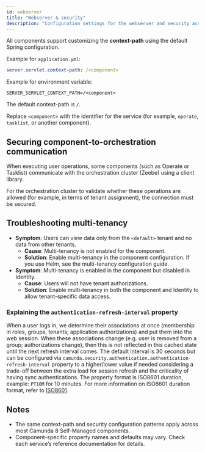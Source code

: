 ```yaml
---
id: webserver
title: "Webserver & security"
description: "Configuration settings for the webserver and security across Camunda 8 Self-Managed Orchestration Cluster components."
---
```


All components support customizing the **context-path** using the default Spring configuration.

Example for `application.yml`:

```yaml
server.servlet.context-path: /<component>
```

Example for environment variable:

```
SERVER_SERVLET_CONTEXT_PATH=/<component>
```

The default context-path is `/`.

Replace `<component>` with the identifier for the service (for example, `operate`, `tasklist`, or another component).

## Securing component-to-orchestration communication

When executing user operations, some components (such as Operate or Tasklist) communicate with the orchestration cluster (Zeebe) using a client library.

For the orchestration cluster to validate whether these operations are allowed (for example, in terms of tenant assignment), the connection must be secured.

## Troubleshooting multi-tenancy

- **Symptom**: Users can view data only from the `<default>` tenant and no data from other tenants.
  - **Cause**: Multi-tenancy is not enabled for the component.
  - **Solution**: Enable multi-tenancy in the component configuration. If you use Helm, see the multi-tenancy configuration guide.
- **Symptom**: Multi-tenancy is enabled in the component but disabled in Identity.
  - **Cause**: Users will not have tenant authorizations.
  - **Solution**: Enable multi-tenancy in both the component and Identity to allow tenant-specific data access.

### Explaining the `authentication-refresh-interval` property

When a user logs in, we determine their associations at once (membership in roles, groups, tenants; application authorizations) and put them into the web session.
When these associations change (e.g. user is removed from a group; authorizations change), then this is not reflected in this cached state until the next refresh interval comes.
The default interval is 30 seconds but can be configured via `camunda.security.authentication.authentication-refresh-interval` property to a higher/lower value if needed considering a trade-off between the extra load for session refresh and the criticality of having sync authentications.
The property format is ISO8601 duration, example: `PT10M` for 10 minutes. For more information on ISO8601 duration format, refer to [ISO8601](https://en.wikipedia.org/wiki/ISO_8601#Durations).

## Notes

- The same context-path and security configuration patterns apply across most Camunda 8 Self-Managed components.
- Component-specific property names and defaults may vary. Check each service’s reference documentation for details.
